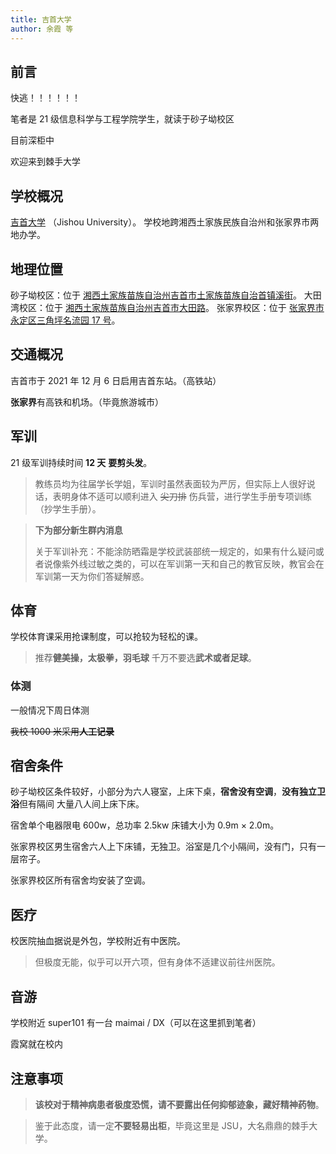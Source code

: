 ```yaml
---
title: 吉首大学
author: 余霞 等
---
```


## 前言

快逃！！！！！！

笔者是 21 级信息科学与工程学院学生，就读于砂子坳校区

目前深柜中

欢迎来到棘手大学

## 学校概况

[吉首大学](https://www.jsu.edu.cn/) （Jishou University）。
学校地跨湘西土家族民族自治州和张家界市两地办学。

## 地理位置

砂子坳校区：位于 [湘西土家族苗族自治州吉首市土家族苗族自治首镇溪街](https://amap.com/place/B0FFJ4RX3V)。
大田湾校区：位于 [湘西土家族苗族自治州吉首市大田路](https://amap.com/place/B02E70MEWO)。
张家界校区：位于 [张家界市永定区三角坪名流园 17 号](https://amap.com/place/B02E70MEWO)。

## 交通概况

吉首市于 2021 年 12 月 6 日启用吉首东站。（高铁站）

**张家界**有高铁和机场。（毕竟旅游城市）

## 军训

21 级军训持续时间 **12 天** **要剪头发**。

> 教练员均为往届学长学姐，军训时虽然表面较为严厉，但实际上人很好说话，表明身体不适可以顺利进入 ~~尖刀排~~ 伤兵营，进行学生手册专项训练（抄学生手册）。

> **下为部分新生群内消息**
>
> 关于军训补充：不能涂防晒霜是学校武装部统一规定的，如果有什么疑问或者说像紫外线过敏之类的，可以在军训第一天和自己的教官反映，教官会在军训第一天为你们答疑解惑。

## 体育

学校体育课采用抢课制度，可以抢较为轻松的课。
> 推荐**健美操，太极拳，羽毛球** 千万不要选**武术或者足球**。

### 体测

一般情况下周日体测

~~我校 1000 米采用**人工记录**~~

## 宿舍条件

砂子坳校区条件较好，小部分为六人寝室，上床下桌，**宿舍没有空调**，**没有独立卫浴**但有隔间 大量八人间上床下床。

宿舍单个电器限电 600w，总功率 2.5kw 床铺大小为 0.9m &times; 2.0m。

张家界校区男生宿舍六人上下床铺，无独卫。浴室是几个小隔间，没有门，只有一层帘子。

张家界校区所有宿舍均安装了空调。

## 医疗

校医院抽血据说是外包，学校附近有中医院。

> 但极度无能，似乎可以开六项，但有身体不适建议前往州医院。

## 音游

学校附近 super101 有一台 maimai / DX（可以在这里抓到笔者）

霞窝就在校内

## 注意事项

> **该校对于精神病患者极度恐慌，请不要露出任何抑郁迹象，藏好精神药物**。

> 鉴于此态度，请一定**不要轻易出柜**，毕竟这里是 JSU，大名鼎鼎的棘手大学。
